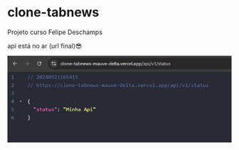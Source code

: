 # clone-tabnews

Projeto curso Felipe Deschamps

api está no ar (url final)😎

<p align="center">
  <img src="/public/api.png" alt="teste-morty" />
</p>
